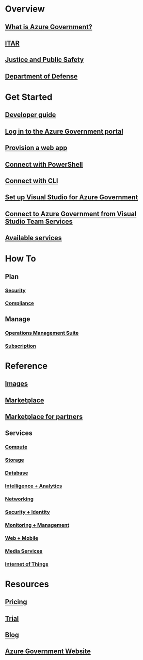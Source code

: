
# Overview
## [What is Azure Government?](documentation-government-welcome.md)
## [ITAR](documentation-government-overview-itar.md)
## [Justice and Public Safety](documentation-government-overview-jps.md)
## [Department of Defense](documentation-government-overview-dod.md)

# Get Started
## [Developer guide](documentation-government-developer-guide.md)
## [Log in to the Azure Government portal](documentation-government-get-started-connect-with-portal.md)
## [Provision a web app](documentation-government-howto-deploy-webandmobile.md)
## [Connect with PowerShell](documentation-government-get-started-connect-with-ps.md)
## [Connect with CLI](documentation-government-get-started-connect-with-cli.md)
## [Set up Visual Studio for Azure Government](documentation-government-get-started-connect-with-vs.md)
## [Connect to Azure Government from Visual Studio Team Services](documentation-government-get-started-connect-with-vsts.md)
## [Available services](documentation-government-services.md)

# How To
## Plan
### [Security](documentation-government-plan-security.md)
### [Compliance](documentation-government-plan-compliance.md)
## Manage
### [Operations Management Suite](documentation-government-manage-oms.md)
### [Subscription](documentation-government-manage-subscriptions.md)


# Reference
## [Images](documentation-government-image-gallery.md)
## [Marketplace](documentation-government-manage-marketplace.md)
## [Marketplace for partners](documentation-government-manage-marketplace-partners.md)

## Services
### [Compute](documentation-government-compute.md)
### [Storage](documentation-government-services-storage.md)
### [Database](documentation-government-services-database.md)
### [Intelligence + Analytics](documentation-government-services-intelligenceandanalytics.md)
### [Networking](documentation-government-networking.md)
### [Security + Identity](documentation-government-services-securityandidentity.md)
### [Monitoring + Management](documentation-government-services-monitoringandmanagement.md)
### [Web + Mobile](documentation-government-services-webandmobile.md)
### [Media Services](documentation-government-services-media.md)
### [Internet of Things](documentation-government-services-iot-hub.md)

# Resources
## [Pricing](https://azure.microsoft.com/pricing/)
## [Trial](https://azuregov.microsoft.com/trial/azuregovtrial)
## [Blog](https://blogs.msdn.microsoft.com/azuregov/)
## [Azure Government Website](https://azure.microsoft.com/overview/clouds/government/)
